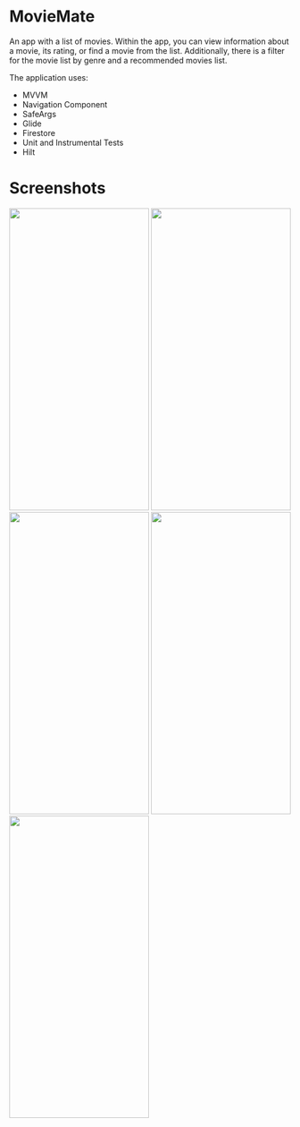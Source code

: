 # MovieMate
An app with a list of movies. Within the app, you can view information about a movie, its rating, or find a movie from the list. Additionally, there is a filter for the movie list by genre and a recommended movies list.

The application uses:
- MVVM
- Navigation Component
- SafeArgs
- Glide
- Firestore
- Unit and Instrumental Tests
- Hilt

# Screenshots
<p float="left">
  <img src="https://user-images.githubusercontent.com/37593124/234351128-34a38255-06d0-45cf-bd00-028992a68c76.png" width="250" height="540">
  
  <img src="https://user-images.githubusercontent.com/37593124/234351192-1152f0b1-0c0b-4554-9a72-6d58d3251711.png" width="250" height="540">

  <img src="https://user-images.githubusercontent.com/37593124/234351250-0e3de222-83d4-4f5f-a714-2f14a18e99d8.png" width="250" height="540">
  
  <img src="https://user-images.githubusercontent.com/37593124/234351394-17ba8f50-e1b2-43a1-85ad-517e8de049d7.png" width="250" height="540">
  
  <img src="https://user-images.githubusercontent.com/37593124/234351631-ab0c2a8b-f6c3-4cda-b0ff-5ab68fb0b6fc.png" width="250" height="540">
</p>
